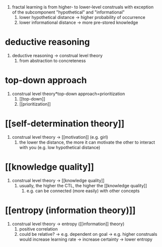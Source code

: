 1. fractal learning is from higher- to lower-level construals with exception of the subcomponent "hypothetical" and "informational"
	1. lower hypothetical distance → higher probability of occurrence
	2. lower informational distance → more pre-stored knowledge

# deductive reasoning
1. deductive reasoning → construal level theory
	1. from abstraction to concreteness

# top-down approach
1. $\text{construal level theory*top-down approach=prioritization}$
	1. [[top-down]]
	2. [[prioritization]]

# [[self-determination theory]]
1. construal level theory → [[motivation]] (e.g. girl)
	1. the lower the distance, the more it can motivate the other to interact with you (e.g. low hypothetical distance)

# [[knowledge quality]]
1. construal level theory → [[knowledge quality]]
	1. usually, the higher the CTL, the higher the [[knowledge quality]]
		1. e.g. can be connected (more easily) with other concepts

# [[entropy (information theory)]]
1. construal level theory → entropy ([[information]] theory)
	1. positive correlation
	2. could be relative? → e.g. dependent on goal → e.g. higher construals would increase learning rate → increase certainty → lower entropy